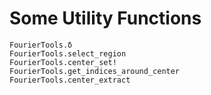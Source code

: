 # Some Utility Functions

```@docs
FourierTools.δ
FourierTools.select_region
FourierTools.center_set!
FourierTools.get_indices_around_center
FourierTools.center_extract
```
